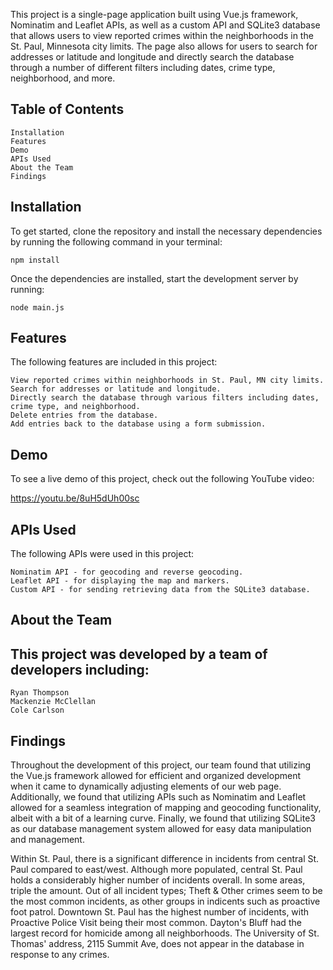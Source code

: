 This project is a single-page application built using Vue.js framework, Nominatim and Leaflet APIs, as well as a custom API and SQLite3 database that allows users to view reported crimes within the neighborhoods in the St. Paul, Minnesota city limits. The page also allows for users to search for addresses or latitude and longitude and directly search the database through a number of different filters including dates, crime type, neighborhood, and more.

## Table of Contents

    Installation
    Features
    Demo
    APIs Used
    About the Team
    Findings

## Installation

To get started, clone the repository and install the necessary dependencies by running the following command in your terminal:

    npm install

Once the dependencies are installed, start the development server by running:

    node main.js

## Features

The following features are included in this project:

    View reported crimes within neighborhoods in St. Paul, MN city limits.
    Search for addresses or latitude and longitude.
    Directly search the database through various filters including dates, crime type, and neighborhood.
    Delete entries from the database.
    Add entries back to the database using a form submission.

## Demo

To see a live demo of this project, check out the following YouTube video:

https://youtu.be/8uH5dUh00sc

## APIs Used

The following APIs were used in this project:

    Nominatim API - for geocoding and reverse geocoding.
    Leaflet API - for displaying the map and markers.
    Custom API - for sending retrieving data from the SQLite3 database.

## About the Team

## This project was developed by a team of developers including:

    Ryan Thompson
    Mackenzie McClellan
    Cole Carlson

## Findings

Throughout the development of this project, our team found that utilizing the Vue.js framework allowed for efficient and organized development when it came to dynamically adjusting elements of our web page. Additionally, we found that utilizing APIs such as Nominatim and Leaflet allowed for a seamless integration of mapping and geocoding functionality, albeit with a bit of a learning curve. Finally, we found that utilizing SQLite3 as our database management system allowed for easy data manipulation and management.

Within St. Paul, there is a significant difference in incidents from central St. Paul compared to east/west. Although more populated, central St. Paul holds a considerably higher number of incidents overall. In some areas, triple the amount. Out of all incident types; Theft & Other crimes seem to be the most common incidents, as other groups in indicents such as proactive foot patrol. Downtown St. Paul has the highest number of incidents, with Proactive Police Visit being their most common. Dayton's Bluff had the largest record for homicide among all neighborhoods. The University of St. Thomas' address, 2115 Summit Ave, does not appear in the database in response to any crimes. 

